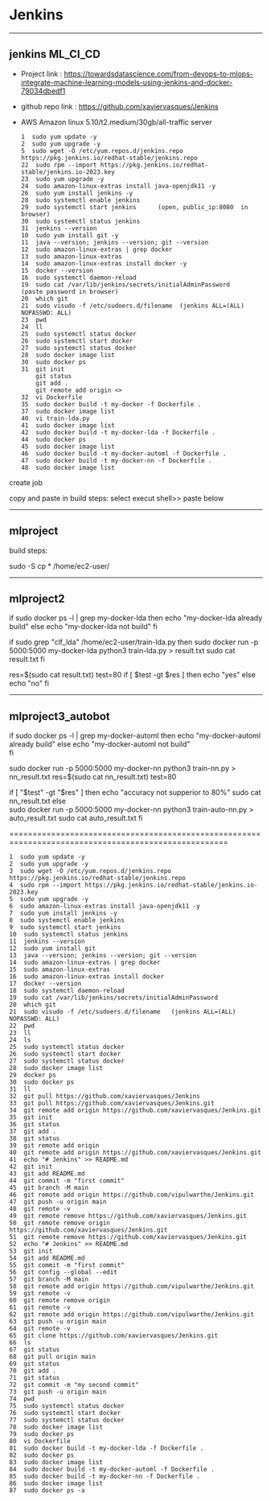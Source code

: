# Jenkins


 -----------------------------------------------------------------------------------------
**************************jenkins ML_CI_CD**************************  
------------------------------------------------------------------------------------------

* Project link : https://towardsdatascience.com/from-devops-to-mlops-integrate-machine-learning-models-using-jenkins-and-docker-79034dbedf1

* github repo link : https://github.com/xaviervasques/Jenkins

* AWS Amazon linux 5.10/t2.medium/30gb/all-traffic server

      1  sudo yum update -y
      2  sudo yum upgrade -y
      5  sudo wget -O /etc/yum.repos.d/jenkins.repo https://pkg.jenkins.io/redhat-stable/jenkins.repo
      22  sudo rpm --import https://pkg.jenkins.io/redhat-stable/jenkins.io-2023.key
      23  sudo yum upgrade -y
      24  sudo amazon-linux-extras install java-openjdk11 -y
      26  sudo yum install jenkins -y
      28  sudo systemctl enable jenkins
      29  sudo systemctl start jenkins      (open, public_ip:8080  in browser)
      30  sudo systemctl status jenkins
      31  jenkins --version
      10  sudo yum install git -y
      11  java --version; jenkins --version; git --version
      12  sudo amazon-linux-extras | grep docker
      13  sudo amazon-linux-extras
      14  sudo amazon-linux-extras install docker -y
      15  docker --version
      16  sudo systemctl daemon-reload
      19  sudo cat /var/lib/jenkins/secrets/initialAdminPassword     (paste password in browser)
      20  which git
      21  sudo visudo -f /etc/sudoers.d/filename  (jenkins ALL=(ALL) NOPASSWD: ALL)
      23  pwd
      24  ll
      25  sudo systemctl status docker
      26  sudo systemctl start docker
      27  sudo systemctl status docker
      28  sudo docker image list
      30  sudo docker ps
      31  git init
          git status
          git add .
          git remote add origin <>
      32  vi Dockerfile 
      35  sudo docker build -t my-docker -f Dockerfile .
      37  sudo docker image list
      40  vi train-lda.py
      41  sudo docker image list
      42  sudo docker build -t my-docker-lda -f Dockerfile .
      44  sudo docker ps
      45  sudo docker image list
      46  sudo docker build -t my-docker-automl -f Dockerfile .
      47  sudo docker build -t my-docker-nn -f Dockerfile .
      48  sudo docker image list



create job 

copy and paste in  build steps: select execut shell>> paste below 

-----------------------------------
mlproject
----------------------------------
build steps:


sudo -S cp * /home/ec2-user/


--------------------------------
mlproject2
-----------------------------------

if sudo docker ps -l | grep my-docker-lda
then
	echo "my-docker-lda already build"
else
	echo "my-docker-lda not build"
fi

if sudo grep "clf_lda" /home/ec2-user/train-lda.py
then
	sudo docker run -p 5000:5000 my-docker-lda python3 train-lda.py > result.txt
    sudo cat result.txt
fi

res=$(sudo cat result.txt)
test=80
if [ $test -gt $res ]
then
		echo "yes"
else
        echo "no"
fi
    
    
------------------------
mlproject3_autobot
------------------------

if sudo docker ps -l | grep my-docker-automl
then
	echo "my-docker-automl already build"
else
	echo "my-docker-automl not build"  
fi

sudo docker run -p 5000:5000 my-docker-nn python3 train-nn.py > nn_result.txt
res=$(sudo cat nn_result.txt)
test=80

if [ "$test" -gt "$res" ]
then
		echo "accuracy not supperior to 80%"
        sudo cat nn_result.txt
else   
	   sudo docker run -p 5000:5000 my-docker-nn python3 train-auto-nn.py > auto_result.txt
	   sudo cat auto_result.txt
fi
    

=====================================================================================================

    1  sudo yum update -y
    2  sudo yum upgrade -y
    3  sudo wget -O /etc/yum.repos.d/jenkins.repo https://pkg.jenkins.io/redhat-stable/jenkins.repo
    4  sudo rpm --import https://pkg.jenkins.io/redhat-stable/jenkins.io-2023.key
    5  sudo yum upgrade -y
    6  sudo amazon-linux-extras install java-openjdk11 -y
    7  sudo yum install jenkins -y
    8  sudo systemctl enable jenkins
    9  sudo systemctl start jenkins
    10  sudo systemctl status jenkins
    11  jenkins --version
    12  sudo yum install git
    13  java --version; jenkins --version; git --version
    14  sudo amazon-linux-extras | grep docker
    15  sudo amazon-linux-extras
    16  sudo amazon-linux-extras install docker
    17  docker --version
    18  sudo systemctl daemon-reload
    19  sudo cat /var/lib/jenkins/secrets/initialAdminPassword
    20  which git
    21  sudo visudo -f /etc/sudoers.d/filename   (jenkins ALL=(ALL) NOPASSWD: ALL)
    22  pwd
    23  ll
    24  ls
    25  sudo systemctl status docker
    26  sudo systemctl start docker
    27  sudo systemctl status docker
    28  sudo docker image list
    29  docker ps
    30  sudo docker ps
    31  ll
    32  git pull https://github.com/xaviervasques/Jenkins
    33  git pull https://github.com/xaviervasques/Jenkins.git
    34  git remote add origin https://github.com/xaviervasques/Jenkins.git
    35  git init
    36  git status
    37  git add .
    38  git status
    39  git remote add origin
    40  git remote add origin https://github.com/xaviervasques/Jenkins.git
    41  echo "# Jenkins" >> README.md
    42  git init
    43  git add README.md
    44  git commit -m "first commit"
    45  git branch -M main
    46  git remote add origin https://github.com/vipulwarthe/Jenkins.git
    47  git push -u origin main
    48  git remote -v
    49  git remote remove https://github.com/xaviervasques/Jenkins.git
    50  git remote remove origin https://github.com/xaviervasques/Jenkins.git
    51  git remote remove https://github.com/xaviervasques/Jenkins.git
    52  echo "# Jenkins" >> README.md
    53  git init
    54  git add README.md
    55  git commit -m "first commit"
    56  git config --global --edit
    57  git branch -M main
    58  git remote add origin https://github.com/vipulwarthe/Jenkins.git
    59  git remote -v
    60  git remote remove origin
    61  git remote -v
    62  git remote add origin https://github.com/vipulwarthe/Jenkins.git
    63  git push -u origin main
    64  git remote -v
    65  git clone https://github.com/xaviervasques/Jenkins.git
    66  ls
    67  git status
    68  git pull origin main
    69  git status
    70  git add .
    71  git status
    72  git commit -m "my second commit"
    73  git push -u origin main
    74  pwd
    75  sudo systemctl status docker
    76  sudo systemctl start docker
    77  sudo systemctl status docker
    78  sudo docker image list
    79  sudo docker ps
    80  vi Dockerfile
    81  sudo docker build -t my-docker-lda -f Dockerfile .
    82  sudo docker ps
    83  sudo docker image list
    84  sudo docker build -t my-docker-automl -f Dockerfile .
    85  sudo docker build -t my-docker-nn -f Dockerfile .
    86  sudo docker image list
    87  sudo docker ps -a
   
